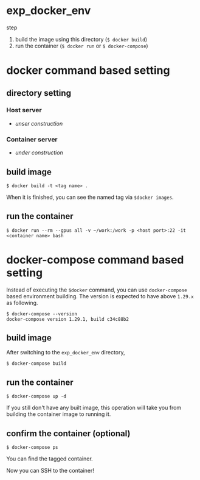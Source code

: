 # exp_docker_env
step  
1. build the image using this directory (`$ docker build`)
1. run the container (`$ docker run` or `$ docker-compose`)

# docker command based setting
## directory setting
### Host server
- _unser construction_

### Container server
- _under construction_

## build image
```
$ docker build -t <tag name> .
```
When it is finished, you can see the named tag via `$docker images`.

## run the container
```
$ docker run --rm --gpus all -v ~/work:/work -p <host port>:22 -it <container name> bash
```


# docker-compose command based setting
Instead of executing the `$docker` command, you can use `docker-compose` based environment building. The version is expected to have above `1.29.x` as following.
```
$ docker-compose --version
docker-compose version 1.29.1, build c34c88b2
```

## build image
After switching to the `exp_docker_env` directory, 
```
$ docker-compose build 
```

## run the container
```
$ docker-compose up -d 
```
If you still don't have any built image, this operation will take you from building the container image to running it.

## confirm the container (optional)
```
$ docker-compose ps
```
You can find the tagged container.

Now you can SSH to the container!